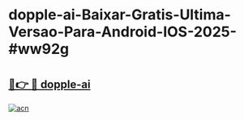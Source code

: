 # dopple-ai-Baixar-Gratis-Ultima-Versao-Para-Android-IOS-2025-#ww92g

# <h2><a href="https://ainizakaria.my?title=dopple-ai&ref=24M">🔗👉 🔴 dopple-ai</a></h2>

[![acn](https://github.com/user-attachments/assets/0f9c940e-d8b0-45ae-aac7-cd30a18b3e1c)](https://ainizakaria.my?title=dopple-ai&ref=24M)

